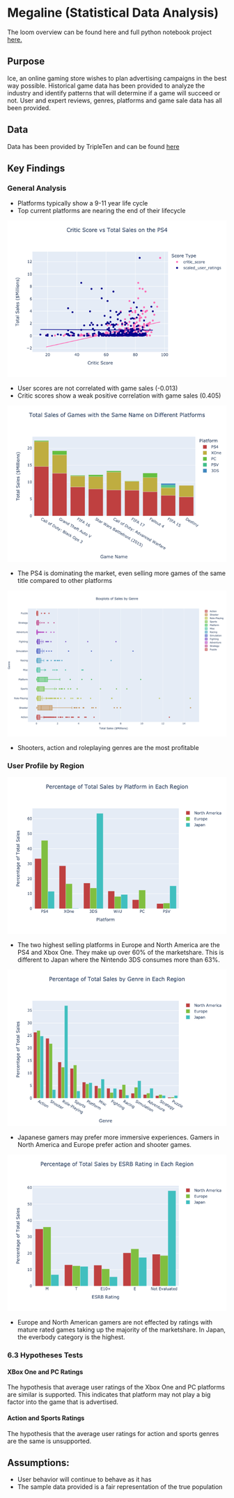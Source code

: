 # Megaline (Statistical Data Analysis)
The loom overview can be found here and full python notebook project [here.](games.ipynb)

## Purpose
Ice, an online gaming store wishes to plan advertising campaigns in the best way possible. Historical game data has been provided to analyze the industry and identify patterns that will determine if a game will succeed or not. User and expert reviews, genres, platforms and game sale data has all been provided. 
 
## Data

Data has been provided by TripleTen and can be found [here](data/games.csv)

## Key Findings

### General Analysis
- Platforms typically show a 9-11 year life cycle
- Top current platforms are nearing the end of their lifecycle

![critic-user](pics/critic-user.png)

- User scores are not correlated with game sales (-0.013)
- Critic scores show a weak positive correlation with game sales (0.405)

![same-title](pics/same_name.png)

- The PS4 is dominating the market, even selling more games of the same title compared to other platforms

![sales by genre](pics/sales-by-genre.png)

- Shooters, action and roleplaying genres are the most profitable

### User Profile by Region

![region platform marketshare](pics/region_platform.png)

- The two highest selling platforms in Europe and North America are the PS4 and Xbox One. They make up over 60% of the marketshare. This is different to Japan where the Nintendo 3DS consumes more than 63%.

![region and genres](pics/region_genres.png)

- Japanese gamers may prefer more immersive experiences. Gamers in North America and Europe prefer action and shooter games.

![ESRB ratings and regions](pics/ESRB_Rating_Percentage.png)

- Europe and North American gamers are not effected by ratings with mature rated games taking up the majority of the marketshare. In Japan, the everbody category is the highest.


### 6.3 Hypotheses Tests
#### XBox One and PC Ratings

The hypothesis that average user ratings of the Xbox One and PC platforms are similar is supported. This indicates that platform may not play a big factor into the game that is advertised.

#### Action and Sports Ratings

The hypothesis that the average user ratings for action and sports genres are the same is unsupported. 


## Assumptions:

- User behavior will continue to behave as it has
- The sample data provided is a fair representation of the true population